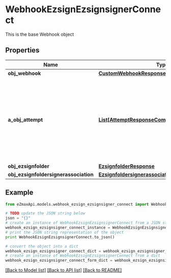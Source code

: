 # WebhookEzsignEzsignsignerConnect

This is the base Webhook object

## Properties
Name | Type | Description | Notes
------------ | ------------- | ------------- | -------------
**obj_webhook** | [**CustomWebhookResponse**](CustomWebhookResponse.md) |  | 
**a_obj_attempt** | [**List[AttemptResponseCompound]**](AttemptResponseCompound.md) | An array containing details of previous attempts that were made to deliver the message. The array is empty if it&#39;s the first attempt. | 
**obj_ezsignfolder** | [**EzsignfolderResponse**](EzsignfolderResponse.md) |  | [optional] 
**obj_ezsignfoldersignerassociation** | [**EzsignfoldersignerassociationResponseCompound**](EzsignfoldersignerassociationResponseCompound.md) |  | 

## Example

```python
from eZmaxApi.models.webhook_ezsign_ezsignsigner_connect import WebhookEzsignEzsignsignerConnect

# TODO update the JSON string below
json = "{}"
# create an instance of WebhookEzsignEzsignsignerConnect from a JSON string
webhook_ezsign_ezsignsigner_connect_instance = WebhookEzsignEzsignsignerConnect.from_json(json)
# print the JSON string representation of the object
print WebhookEzsignEzsignsignerConnect.to_json()

# convert the object into a dict
webhook_ezsign_ezsignsigner_connect_dict = webhook_ezsign_ezsignsigner_connect_instance.to_dict()
# create an instance of WebhookEzsignEzsignsignerConnect from a dict
webhook_ezsign_ezsignsigner_connect_form_dict = webhook_ezsign_ezsignsigner_connect.from_dict(webhook_ezsign_ezsignsigner_connect_dict)
```
[[Back to Model list]](../README.md#documentation-for-models) [[Back to API list]](../README.md#documentation-for-api-endpoints) [[Back to README]](../README.md)


